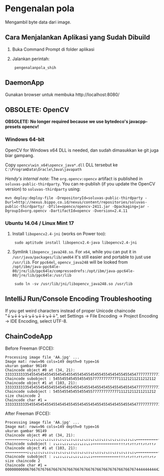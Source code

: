 # Pengenalan pola

Mengambil byte data dari image.

## Cara Menjalankan Aplikasi yang Sudah Dibuild

1. Buka Command Prompt di folder aplikasi
2. Jalankan perintah:

        pengenalanpola_shih

## DaemonApp

Gunakan browser untuk membuka http://localhost:8080/

## OBSOLETE: OpenCV

**OBSOLETE: No longer required because we use bytedeco's javacpp-presets opencv!**

### Windows 64-bit

OpenCV for Windows x64 DLL is needed, dan sudah dimasukkan ke git juga biar gampang.

Copy `opencv\win_x64\opencv_java*.dll` DLL tersebut ke `C:\ProgramData\Oracle\Java\javapath`

_Hendy's internal note:_ The `org.opencv:opencv` artifact is published in `soluvas-public-thirdparty`.
You can re-publish (if you update the OpenCV version) to `soluvas-thirdparty` using:

```
mvn deploy:deploy-file -DrepositoryId=soluvas-public-thirdparty -Durl=http://nexus.bippo.co.id/nexus/content/repositories/soluvas-public-thirdparty/ -Dfile=opencv/opencv-2411.jar -Dpackaging=jar -DgroupId=org.opencv -DartifactId=opencv -Dversion=2.4.11
```

### Ubuntu 14.04 / Linux Mint 17

1. Install `libopencv2.4-jni` (works on Power too):

        sudo aptitude install libopencv2.4-java libopencv2.4-jni

2. Symlink `libopencv_java248.so`.
    For `x64`, while you can put it in `/usr/java/packages/lib/amd64` it's still easier and portable to just use `/usr/lib`.
    For `ppc64el`, `opencv_java248` will be looked from
    `/opt/ibm/java-ppc64le-80/jre/lib/ppc64le/compressedrefs:/opt/ibm/java-ppc64le-80/jre/lib/ppc64le:/usr/lib`

        sudo ln -sv /usr/lib/jni/libopencv_java248.so /usr/lib

## IntelliJ Run/Console Encoding Troubleshooting

If you get weird characters instead of proper Unicode chaincode "↓↘↓↓↘↓↘↓↘↓↓↘↓↓",
set Settings → File Encoding → Project Encoding → IDE Encoding, select UTF-8.

## ChainCodeApp

Before Freeman (FCCE):

    Processing image file 'AA.jpg' ...
    Image mat: rows=96 cols=149 depth=0 type=16
    ukuran gambar 96149
    Chaincode object #0 at (34, 21): 33333333335455454545545545454554554545545455455454545545545477777777771811811811887777777777777777777766555656556577777777711212112112121121211211211212112112121121211211212
    Chaincode subobject : 54554554545545545577777777777711121211211212112
    Chaincode object #1 at (103, 21): 33333333335454554545545545454554554545545455454554554545545477777777771181811811887777777777777777777766556556556577777777711212112112121121211211212112112121121121211211212
    Chaincode subobject : 54554554545545545577777777777711121211211211212
    size chaincode 2
    Chaincode char #1 = 33333333335455454545545545454554554545545455455454545545545477777777771811811811887777777777777777777766555656556577777777711212112112121121211211211212112112121121211211212

After Freeman (FCCE):

    Processing image file 'AA.jpg' ...
    Image mat: rows=96 cols=149 depth=0 type=16
    ukuran gambar 96149
    Chaincode object #0 at (34, 21): →→→→→→→→→→↓↘↓↓↘↓↘↓↘↓↓↘↓↓↘↓↘↓↘↓↓↘↓↓↘↓↘↓↓↘↓↘↓↓↘↓↓↘↓↘↓↘↓↓↘↓↓↘↓↘←←←←←←←←←←↑↖↑↑↖↑↑↖↑↑↖↖←←←←←←←←←←←←←←←←←←←←↙↙↓↓↓↙↓↙↓↓↙↓←←←←←←←←←↑↑↗↑↗↑↑↗↑↑↗↑↗↑↑↗↑↗↑↑↗↑↑↗↑↑↗↑↗↑↑↗↑↑↗↑↗↑↑↗↑↗↑↑↗↑↑↗↑↗
    Chaincode subobject : ↓↘↓↓↘↓↓↘↓↘↓↓↘↓↓↘↓↓←←←←←←←←←←←←↑↑↑↗↑↗↑↑↗↑↑↗↑↗↑↑↗
    Chaincode object #1 at (103, 21): →→→→→→→→→→↓↘↓↘↓↓↘↓↘↓↓↘↓↓↘↓↘↓↘↓↓↘↓↓↘↓↘↓↓↘↓↘↓↓↘↓↘↓↓↘↓↓↘↓↘↓↓↘↓↘←←←←←←←←←←↑↑↖↑↖↑↑↖↑↑↖↖←←←←←←←←←←←←←←←←←←←←↙↙↓↓↙↓↓↙↓↓↙↓←←←←←←←←←↑↑↗↑↗↑↑↗↑↑↗↑↗↑↑↗↑↗↑↑↗↑↑↗↑↗↑↑↗↑↑↗↑↗↑↑↗↑↑↗↑↗↑↑↗↑↑↗↑↗
    Chaincode subobject : ↓↘↓↓↘↓↓↘↓↘↓↓↘↓↓↘↓↓←←←←←←←←←←←←↑↑↑↗↑↗↑↑↗↑↑↗↑↑↗↑↗
    size chaincode 2
    Chaincode char #1 = 00000000006766767676676676767667667676676766766767676676676744444444442322322322334444444444444444444455666565665644444444422121221221212212122122122121221221212212122122121
